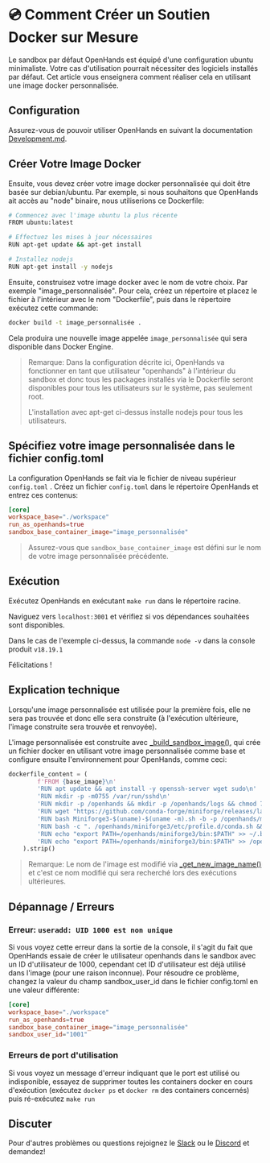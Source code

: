 # 💿 Comment Créer un Soutien Docker sur Mesure

Le sandbox par défaut OpenHands est équipé d'une configuration ubuntu minimaliste. Votre cas d'utilisation pourrait nécessiter des logiciels installés par défaut. Cet article vous enseignera comment réaliser cela en utilisant une image docker personnalisée.

## Configuration

Assurez-vous de pouvoir utiliser OpenHands en suivant la documentation [Development.md](https://github.com/All-Hands-AI/OpenHands/blob/main/Development.md).

## Créer Votre Image Docker

Ensuite, vous devez créer votre image docker personnalisée qui doit être basée sur debian/ubuntu. Par exemple, si nous souhaitons que OpenHands ait accès au "node" binaire, nous utiliserions ce Dockerfile:

```bash
# Commencez avec l'image ubuntu la plus récente
FROM ubuntu:latest

# Effectuez les mises à jour nécessaires
RUN apt-get update && apt-get install

# Installez nodejs
RUN apt-get install -y nodejs
```

Ensuite, construisez votre image docker avec le nom de votre choix. Par exemple "image_personnalisée". Pour cela, créez un répertoire et placez le fichier à l'intérieur avec le nom "Dockerfile", puis dans le répertoire exécutez cette commande:

```bash
docker build -t image_personnalisée .
```

Cela produira une nouvelle image appelée ```image_personnalisée``` qui sera disponible dans Docker Engine.

> Remarque: Dans la configuration décrite ici, OpenHands va fonctionner en tant que utilisateur "openhands" à l'intérieur du sandbox et donc tous les packages installés via le Dockerfile seront disponibles pour tous les utilisateurs sur le système, pas seulement root.
>
> L'installation avec apt-get ci-dessus installe nodejs pour tous les utilisateurs.

## Spécifiez votre image personnalisée dans le fichier config.toml

La configuration OpenHands se fait via le fichier de niveau supérieur ```config.toml``` .
Créez un fichier ```config.toml``` dans le répertoire OpenHands et entrez ces contenus:

```toml
[core]
workspace_base="./workspace"
run_as_openhands=true
sandbox_base_container_image="image_personnalisée"
```

> Assurez-vous que ```sandbox_base_container_image``` est défini sur le nom de votre image personnalisée précédente.

## Exécution

Exécutez OpenHands en exécutant ```make run``` dans le répertoire racine.

Naviguez vers ```localhost:3001``` et vérifiez si vos dépendances souhaitées sont disponibles.

Dans le cas de l'exemple ci-dessus, la commande ```node -v``` dans la console produit ```v18.19.1```

Félicitations !

## Explication technique

Lorsqu'une image personnalisée est utilisée pour la première fois, elle ne sera pas trouvée et donc elle sera construite (à l'exécution ultérieure, l'image construite sera trouvée et renvoyée).

L'image personnalisée est construite avec [_build_sandbox_image()](https://github.com/All-Hands-AI/OpenHands/blob/main/openhands/runtime/docker/image_agnostic_util.py#L29), qui crée un fichier docker en utilisant votre image personnalisée comme base et configure ensuite l'environnement pour OpenHands, comme ceci:

```python
dockerfile_content = (
        f'FROM {base_image}\n'
        'RUN apt update && apt install -y openssh-server wget sudo\n'
        'RUN mkdir -p -m0755 /var/run/sshd\n'
        'RUN mkdir -p /openhands && mkdir -p /openhands/logs && chmod 777 /openhands/logs\n'
        'RUN wget "https://github.com/conda-forge/miniforge/releases/latest/download/Miniforge3-$(uname)-$(uname -m).sh"\n'
        'RUN bash Miniforge3-$(uname)-$(uname -m).sh -b -p /openhands/miniforge3\n'
        'RUN bash -c ". /openhands/miniforge3/etc/profile.d/conda.sh && conda config --set changeps1 False && conda config --append channels conda-forge"\n'
        'RUN echo "export PATH=/openhands/miniforge3/bin:$PATH" >> ~/.bashrc\n'
        'RUN echo "export PATH=/openhands/miniforge3/bin:$PATH" >> /openhands/bash.bashrc\n'
    ).strip()
```

> Remarque: Le nom de l'image est modifié via [_get_new_image_name()](https://github.com/All-Hands-AI/OpenHands/blob/main/openhands/runtime/docker/image_agnostic_util.py#L63) et c'est ce nom modifié qui sera recherché lors des exécutions ultérieures.

## Dépannage / Erreurs

### Erreur: ```useradd: UID 1000 est non unique```
Si vous voyez cette erreur dans la sortie de la console, il s'agit du fait que OpenHands essaie de créer le utilisateur openhands dans le sandbox avec un ID d'utilisateur de 1000, cependant cet ID d'utilisateur est déjà utilisé dans l'image (pour une raison inconnue). Pour résoudre ce problème, changez la valeur du champ sandbox_user_id dans le fichier config.toml en une valeur différente:

```toml
[core]
workspace_base="./workspace"
run_as_openhands=true
sandbox_base_container_image="image_personnalisée"
sandbox_user_id="1001"
```

### Erreurs de port d'utilisation

Si vous voyez un message d'erreur indiquant que le port est utilisé ou indisponible, essayez de supprimer toutes les containers docker en cours d'exécution (exécutez `docker ps` et `docker rm` des containers concernés) puis ré-exécutez ```make run```

## Discuter

Pour d'autres problèmes ou questions rejoignez le [Slack](https://join.slack.com/t/opendevin/shared_invite/zt-2oikve2hu-UDxHeo8nsE69y6T7yFX_BA) ou le [Discord](https://discord.gg/ESHStjSjD4) et demandez!

